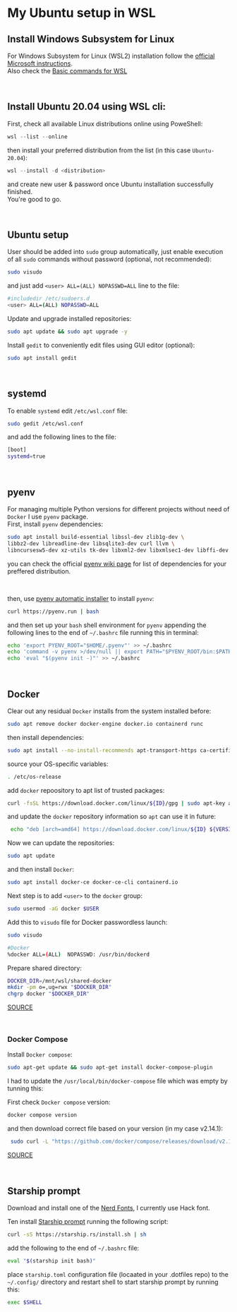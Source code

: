 # My Ubuntu setup in WSL
## Install Windows Subsystem for Linux

For Windows Subsystem for Linux (WSL2) installation follow the [official Microsoft instructions](https://learn.microsoft.com/en-us/windows/wsl/install). \
Also check the [Basic commands for WSL](https://learn.microsoft.com/en-us/windows/wsl/basic-commands)

<br>

## Install Ubuntu 20.04 using WSL cli:

First, check all available Linux distributions online using PoweShell:
```POWERSHELL
wsl --list --online
```

then install your preferred distribution from the list (in this case `Ubuntu-20.04`):
```POWERSHELL
wsl --install -d <distribution>
```

and create new user & password once Ubuntu installation successfully finished. \
You're good to go.

<br>

## Ubuntu setup

User should be added into `sudo` group automatically, just enable execution of all `sudo` commands without password (optional, not recommended):

```BASH
sudo visudo
```

and just add `<user> ALL=(ALL) NOPASSWD=ALL` line to the file:

```BASH
#includedir /etc/sudoers.d
<user> ALL=(ALL) NOPASSWD=ALL
```

Update and upgrade installed repositories:

```BASH
sudo apt update && sudo apt upgrade -y
```

Install `gedit` to conveniently edit files using GUI editor (optional):

```BASH
sudo apt install gedit
```

<br>

##  systemd

To enable `systemd` edit `/etc/wsl.conf` file:

```BASH
sudo gedit /etc/wsl.conf
```

and add the following lines to the file:

```BASH
[boot]
systemd=true
```

<br>

## pyenv

For managing multiple Python versions for different projects without need of `Docker` I use `pyenv` package. \
First, install `pyenv` dependencies:

```BASH
sudo apt install build-essential libssl-dev zlib1g-dev \
libbz2-dev libreadline-dev libsqlite3-dev curl llvm \
libncursesw5-dev xz-utils tk-dev libxml2-dev libxmlsec1-dev libffi-dev liblzma-dev
```

you can check the official [pyenv wiki page](https://github.com/pyenv/pyenv/wiki) for list of dependencies for your preffered distribution.

<br/>

then, use [pyenv automatic installer](https://github.com/pyenv/pyenv/blob/master/README.md#automatic-installer) to install `pyenv`:

```BASH
curl https://pyenv.run | bash
``` 

and then set up your `bash` shell environment for `pyenv` appending the following lines to the end of `~/.bashrc` file running this in terminal:

```BASH
echo 'export PYENV_ROOT="$HOME/.pyenv"' >> ~/.bashrc
echo 'command -v pyenv >/dev/null || export PATH="$PYENV_ROOT/bin:$PATH"' >> ~/.bashrc
echo 'eval "$(pyenv init -)"' >> ~/.bashrc
```

<br/>

## Docker

Clear out any residual `Docker` installs from the system installed before:

```BASH
sudo apt remove docker docker-engine docker.io containerd runc
```

then install dependencies:

```BASH
sudo apt install --no-install-recommends apt-transport-https ca-certificates curl gnupg2
```

source your OS-specific variables:

```BASH
. /etc/os-release
```

add `docker` repoository to apt list of trusted packages:

```BASH
curl -fsSL https://download.docker.com/linux/${ID}/gpg | sudo apt-key add -
```

and update the `docker` repository information so `apt` can use it in future:

```BASH
 echo "deb [arch=amd64] https://download.docker.com/linux/${ID} ${VERSION_CODENAME} stable" | sudo tee /etc/apt/sources.list.d/docker.list
 ```

 Now we can update the repositories:

 ```BASH
 sudo apt update
 ```

and then install `Docker`:

```BASH
sudo apt install docker-ce docker-ce-cli containerd.io
```

Next step is to add `<user>` to the `docker` group:

```BASH
sudo usermod -aG docker $USER
```
Add this to `visudo` file for Docker passwordless launch:

```BASH
sudo visudo
```

```BASH
#Docker
%docker ALL=(ALL)  NOPASSWD: /usr/bin/dockerd
```

Prepare shared directory:

```BASH
DOCKER_DIR=/mnt/wsl/shared-docker
mkdir -pm o=,ug=rwx "$DOCKER_DIR"
chgrp docker "$DOCKER_DIR"
```

[SOURCE](https://dev.to/bowmanjd/install-docker-on-windows-wsl-without-docker-desktop-34m9)

<br/>

### Docker Compose

Install `Docker compose`:

```BASH
sudo apt-get update && sudo apt-get install docker-compose-plugin
```

I had to update the `/usr/local/bin/docker-compose` file which was empty by tunning this:

First  check `Docker compose` version:
```BASH
docker compose version
```
and then download correct file based on your version (in my case v2.14.1):

```BASH
 sudo curl -L "https://github.com/docker/compose/releases/download/v2.14.1/docker-compose-$(uname -s)-$(uname -m)" -o /usr/local/bin/docker-compose
```
[SOURCE](https://github.com/docker/compose/issues/6268)

<br/>

## Starship prompt

Download and install one of the [Nerd Fonts](https://www.nerdfonts.com/font-downloads), I currently use Hack font.

Ten install [Starship prompt](www.starship.rs) running the following script:

```BASH
curl -sS https://starship.rs/install.sh | sh
```

add the following to the end of `~/.bashrc` file:

```BASH
eval "$(starship init bash)"
```

place `starship.toml` configuration file (locaated in your .dotfiles repo) to the `~/.config/` directory and restart shell to start starship prompt by running this:

```BASH
exec $SHELL
```
